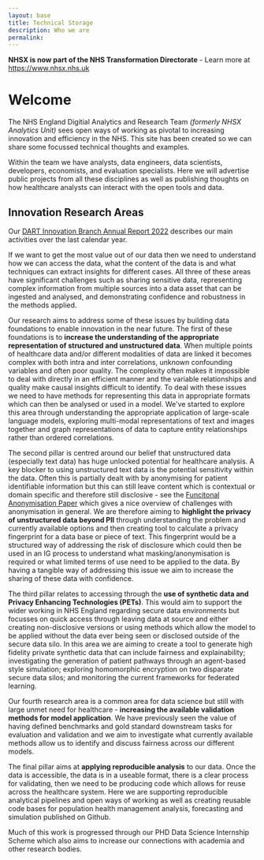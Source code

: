 ```yaml
---
layout: base 
title: Technical Storage
description: Who we are
permalink: 
---
```


**NHSX is now part of the NHS Transformation Directorate** - Learn more at <https://www.nhsx.nhs.uk>

<h1>Welcome</h1>

The NHS England Digitial Analytics and Research Team *(formerly NHSX Analytics Unit)* sees open ways of working as pivotal to increasing innovation and efficiency in the NHS.  This site has been created so we can share some focussed technical thoughts and examples.  

Within the team we have analysts, data engineers, data scientists, developers, economists, and evaluation specialists.   Here we will advertise public projects from all these disciplines as well as publishing thoughts on how healthcare analysts can interact with the open tools and data.

## Innovation Research Areas   

Our <a href="https://nhsx.github.io/AnalyticsUnit/assets/AnnualReport22_Final_120123.pdf" target="_blank">DART Innovation Branch Annual Report 2022</a> describes our main activities over the last calendar year.

If we want to get the most value out of our data then we need to understand how we can access the data, what the content of the data is and what techniques can extract insights for different cases.  All three of these areas have significant challenges such as sharing sensitive data, representing complex information from multiple sources into a data asset that can be ingested and analysed, and demonstrating confidence and robustness in the methods applied. 

Our research aims to address some of these issues by building data foundations to enable innovation in the near future. The first of these foundations is to **increase the understanding of the appropriate representation of structured and unstructured data**.  When multiple points of healthcare data and/or different modalities of data are linked it becomes complex with both intra and inter correlations, unknown confounding variables and often poor quality.  The complexity often makes it impossible to deal with directly in an efficient manner and the variable relationships and quality make causal insights difficult to identify.  To deal with these issues we need to have methods for representing this data in appropriate formats which can then be analysed or used in a model.  We've started to explore this area through understanding the appropriate application of large-scale language models, exploring multi-modal representations of text and images together and graph representations of data to capture entity relationships rather than ordered correlations.

The second pillar is centred around our belief that unstructured data (especially text data) has huge unlocked potential for healthcare analysis.  A key blocker to using unstructured text data is the potential sensitivity within the data.  Often this is partially dealt with by anonymising for patient identifiable information but this can still leave content which is contextual or domain specific and therefore still disclosive - see the [Funcitonal Anonymisation Paper](https://eprints.soton.ac.uk/417832/1/Functional_Anonymisation_and_the_Data_Environment_Final.pdf) which gives a nice overview of challenges with anonymisation in general.  We are therefore aiming to **highlight the privacy of unstructured data beyond PII** through understanding the problem and currently available options and then creating tool to calculate a privacy fingerprint for a data base or piece of text.  This fingerprint would be a structured way of addressing the risk of disclosure which could then be used in an IG process to understand what masking/anonymisation is required or what limited terms of use need to be applied to the data.  By having a tangible way of addressing this issue we aim to increase the sharing of these data with confidence. 

The third pillar relates to accessing through the **use of synthetic data and Privacy Enhancing Technologies (PETs)**.  This would aim to support the wider working in NHS England regarding secure data environments but focusses on quick access through leaving data at source and either creating non-disclosive versions or using methods which allow the model to be applied without the data ever being seen or disclosed outside of the secure data silo.  In this area we are aiming to create a tool to generate high fidelity private synthetic data that can include fairness and explainability; investigating the generation of patient pathways through an agent-based style simulation; exploring homomorphic encryption on two disparate secure data silos; and monitoring the current frameworks for federated learning.

Our fourth research area is a common area for data science but still with large unmet need for healthcare - **increasing the available validation methods for model application**.  We have previously seen the value of having defined benchmarks and gold standard downstream tasks for evaluation and validation and we aim to investigate what currently available methods allow us to identify and discuss fairness across our different models.

The final pillar aims at **applying reproducible analysis** to our data.  Once the data is accessible, the data is in a useable format, there is a clear process for validating, then we need to be producing code which allows for reuse across the healthcare system. Here we are supporting reproducible analytical pipelines and open ways of working as well as creating reusable code bases for population health management analysis, forecasting and simulation published on Github.

Much of this work is progressed through our PHD Data Science Internship Scheme which also aims to increase our connections with academia and other research bodies. 
